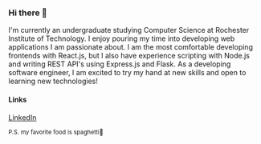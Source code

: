 ### Hi there 👋
I'm currently an undergraduate studying Computer Science at Rochester Institute of Technology. I enjoy pouring my time into developing web applications I am passionate about. I am the most comfortable developing frontends with React.js, but I also have experience scripting with Node.js and writing REST API's using Express.js and Flask. As a developing software engineer, I am excited to try my hand at new skills and open to learning new technologies!

#### Links
[LinkedIn](https://www.linkedin.com/in/brandon-lu-b6079b163/)


<sub>P.S. my favorite food is spaghetti🍝</sub>




<!--
**brandonlu1/brandonlu1** is a ✨ _special_ ✨ repository because its `README.md` (this file) appears on your GitHub profile.

Here are some ideas to get you started:

- 🔭 I’m currently working on ...
- 🌱 I’m currently learning ...
- 👯 I’m looking to collaborate on ...
- 🤔 I’m looking for help with ...
- 💬 Ask me about ...
- 📫 How to reach me: ...
- 😄 Pronouns: ...
- ⚡ Fun fact: ...
-->
